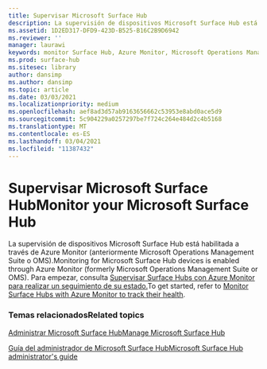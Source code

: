 ```yaml
---
title: Supervisar Microsoft Surface Hub
description: La supervisión de dispositivos Microsoft Surface Hub está habilitada a través de Azure Monitor.
ms.assetid: 1D2ED317-DFD9-423D-B525-B16C2B9D6942
ms.reviewer: ''
manager: laurawi
keywords: monitor Surface Hub, Azure Monitor, Microsoft Operations Management Suite, OMS
ms.prod: surface-hub
ms.sitesec: library
author: dansimp
ms.author: dansimp
ms.topic: article
ms.date: 03/03/2021
ms.localizationpriority: medium
ms.openlocfilehash: aef8ad3d57ab9163656662c53953e8abd0ace5d9
ms.sourcegitcommit: 5c904229a0257297be7f724c264e484d2c4b5168
ms.translationtype: MT
ms.contentlocale: es-ES
ms.lasthandoff: 03/04/2021
ms.locfileid: "11387432"
---
```

# <a name="monitor-your-microsoft-surface-hub"></a><span data-ttu-id="d1473-104">Supervisar Microsoft Surface Hub</span><span class="sxs-lookup"><span data-stu-id="d1473-104">Monitor your Microsoft Surface Hub</span></span>

<span data-ttu-id="d1473-105">La supervisión de dispositivos Microsoft Surface Hub está habilitada a través de Azure Monitor (anteriormente Microsoft Operations Management Suite o OMS).</span><span class="sxs-lookup"><span data-stu-id="d1473-105">Monitoring for Microsoft Surface Hub devices is enabled through Azure Monitor (formerly Microsoft Operations Management Suite or OMS).</span></span> <span data-ttu-id="d1473-106">Para empezar, consulta [Supervisar Surface Hubs con Azure Monitor para realizar un seguimiento de su estado.](https://docs.microsoft.com/azure/azure-monitor/insights/surface-hubs)</span><span class="sxs-lookup"><span data-stu-id="d1473-106">To get started, refer to [Monitor Surface Hubs with Azure Monitor to track their health](https://docs.microsoft.com/azure/azure-monitor/insights/surface-hubs).</span></span>


### <a name="related-topics"></a><span data-ttu-id="d1473-107">Temas relacionados</span><span class="sxs-lookup"><span data-stu-id="d1473-107">Related topics</span></span>

[<span data-ttu-id="d1473-108">Administrar Microsoft Surface Hub</span><span class="sxs-lookup"><span data-stu-id="d1473-108">Manage Microsoft Surface Hub</span></span>](manage-surface-hub.md)

[<span data-ttu-id="d1473-109">Guía del administrador de Microsoft Surface Hub</span><span class="sxs-lookup"><span data-stu-id="d1473-109">Microsoft Surface Hub administrator's guide</span></span>](surface-hub-administrators-guide.md)

 